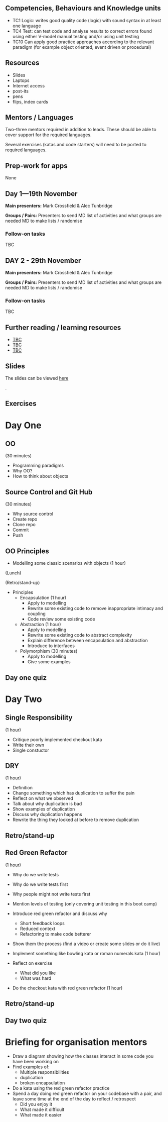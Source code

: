 <!--- ORGANISER THINGS TO CONSIDER 
- Which technical competencies, behaviours and knowledge module topics does the bootcamp cover/meet
- Structuring retros so that they can inform thinking for individual's personal learning records (off the job training record tab in their learning logs)
- Introducing some sort of test or quiz on basic concept learning points from the bootcamp to validate that they have taken stuff in, and provide organisation mentors with results to help them focus follow ups
--->

## Competencies, Behaviours and Knowledge units

* TC1 Logic: writes good quality code (logic) with sound syntax in at least one language 
* TC4 Test: can test code and analyse results to correct errors found using either V-model manual testing and/or using unit testing
* TC10 Can apply good practice approaches according to the relevant paradigm (for example object oriented, event driven or procedural)

## Resources 

* Slides
* Laptops
* Internet access
* post-its
* pens
* flips, index cards

## Mentors / Languages
 
Two–three mentors required in addition to leads. These should be able to cover support for the required languages.

Several exercises (katas and code starters) will need to be ported to required languages.

## Prep-work for apps

None

## Day 1—19th November

**Main presenters:** Mark Crossfield & Alec Tunbridge

**Groups / Pairs:** Presenters to send MD list of activities and what groups are needed
MD to make lists / randomise

### Follow-on tasks

TBC

## DAY 2 - 29th November

**Main presenters:** Mark Crossfield & Alec Tunbridge

**Groups / Pairs:** Presenters to send MD list of activities and what groups are needed
MD to make lists / randomise

### Follow-on tasks

TBC

## Further reading / learning resources

<!--- For end of boot camp: Signposting for apprentices self study, further learning, online resources, practice etc. --->

* [TBC]()
* [TBC]()
* [TBC]()
 
## Slides

The slides can be viewed [here](http://engineering.autotrader.co.uk/md-apprentice-boot-camp-fundamentals-1/)
<!--- Link to slides used --->.

## Exercises

<!--- Link to details of / resources for exercises set during bootcamp --->

# Day One

## OO

(30 minutes)

* Programming paradigms
* Why OO?
* How to think about objects

## Source Control and Git Hub
(30 minutes)

* Why source control
* Create repo
* Clone repo
* Commit
* Push

## OO Principles

* Modelling some classic scenarios with objects (1 hour)

(Lunch)

(Retro/stand-up)

* Principles
  * Encapsulation (1 hour)
    * Apply to modelling
    * Rewrite some existing code to remove inappropriate intimacy and coupling
    * Code review some existing code
  * Abstraction (1 hour)
    * Apply to modelling
    * Rewrite some existing code to abstract complexity
    * Explain difference between encapsulation and abstraction
    * Introduce to interfaces
  * Polymorphism (30 minutes)
    * Apply to modelling
    * Give some examples

## Day one quiz

# Day Two

## Single Responsibility
(1 hour)

* Critique poorly implemented checkout kata
* Write their own <insert something moderately complex here>
* Single constuctor

## DRY
(1 hour)

* Definition
* Change something which has duplication to suffer the pain
* Reflect on what we observed
* Talk about why duplication is bad
* Show examples of duplication
* Discuss why duplication happens
* Rewrite the thing they looked at before to remove duplication

## Retro/stand-up

## Red Green Refactor
(1 hour)

* Why do we write tests
* Why do we write tests first
* Why people might not write tests first
* Mention levels of testing (only covering unit testing in this boot camp)
* Introduce red green refactor and discuss why
  * Short feedback loops
  * Reduced context
  * Refactoring to make code betterer
* Show them the process (find a video or create some slides or do it live)

* Implement something like bowling kata or roman numerals kata (1 hour)
* Reflect on exercise
  * What did you like
  * What was hard

* Do the checkout kata with red green refactor (1 hour)

## Retro/stand-up

## Day two quiz

# Briefing for organisation mentors

* Draw a diagram showing how the classes interact in some code you have been working on
* Find examples of:
  * Multiple responsibilities
  * duplication
  * broken encapsulation
* Do a kata using the red green refactor practice
* Spend a day doing red green refactor on your codebase with a pair, and leave some time at the end of the day to reflect / retrospect
  * Did you enjoy it
  * What made it difficult
  * What made it easier
